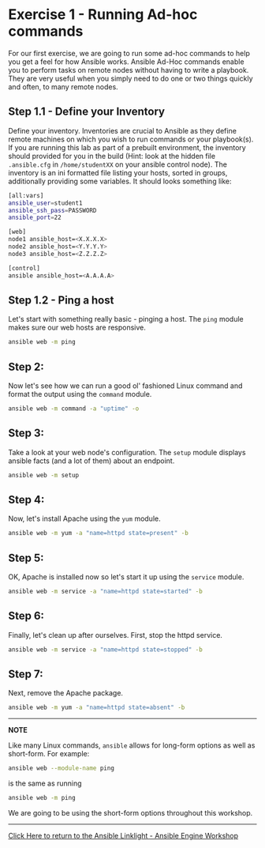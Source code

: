 # Exercise 1 - Running Ad-hoc commands

For our first exercise, we are going to run some ad-hoc commands to help you get a feel for how Ansible works.  Ansible Ad-Hoc commands enable you to perform tasks on remote nodes without having to write a playbook.  They are very useful when you simply need to do one or two things quickly and often, to many remote nodes.

## Step 1.1 - Define your Inventory

Define your inventory.  Inventories are crucial to Ansible as they define remote machines on which you wish to run commands or your playbook(s). If you are running this lab as part of a prebuilt environment, the inventory should provided for you in the build (Hint: look at the hidden file `.ansible.cfg` in `/home/studentXX` on your ansible control node). The inventory is an ini formatted file listing your hosts, sorted in groups, additionally providing some variables. It should looks something like:

```bash
[all:vars]
ansible_user=student1
ansible_ssh_pass=PASSWORD
ansible_port=22

[web]
node1 ansible_host=<X.X.X.X>
node2 ansible_host=<Y.Y.Y.Y>
node3 ansible_host=<Z.Z.Z.Z>

[control]
ansible ansible_host=<A.A.A.A>
```

## Step 1.2 - Ping a host

Let's start with something really basic - pinging a host.  The `ping` module makes sure our web hosts are responsive.

```bash
ansible web -m ping
```

## Step 2:

Now let's see how we can run a good ol' fashioned Linux command and format the output using the `command` module.

```bash
ansible web -m command -a "uptime" -o
```

## Step 3:

Take a look at your web node's configuration.  The `setup` module displays ansible facts (and a lot of them) about an endpoint.

```bash
ansible web -m setup
```

## Step 4:

Now, let's install Apache using the `yum` module.

```bash
ansible web -m yum -a "name=httpd state=present" -b
```

## Step 5:

OK, Apache is installed now so let's start it up using the `service` module.

```bash
ansible web -m service -a "name=httpd state=started" -b
```

## Step 6:

Finally, let's clean up after ourselves.  First, stop the httpd service.

```bash
ansible web -m service -a "name=httpd state=stopped" -b
```

## Step 7:

Next, remove the Apache package.

```bash
ansible web -m yum -a "name=httpd state=absent" -b
```


---
**NOTE**

Like many Linux commands, `ansible` allows for long-form options as well as short-form.  For example:

```bash
ansible web --module-name ping
```

is the same as running

```bash
ansible web -m ping
```

We are going to be using the short-form options throughout this workshop.

---

[Click Here to return to the Ansible Linklight - Ansible Engine Workshop](../README.md)
